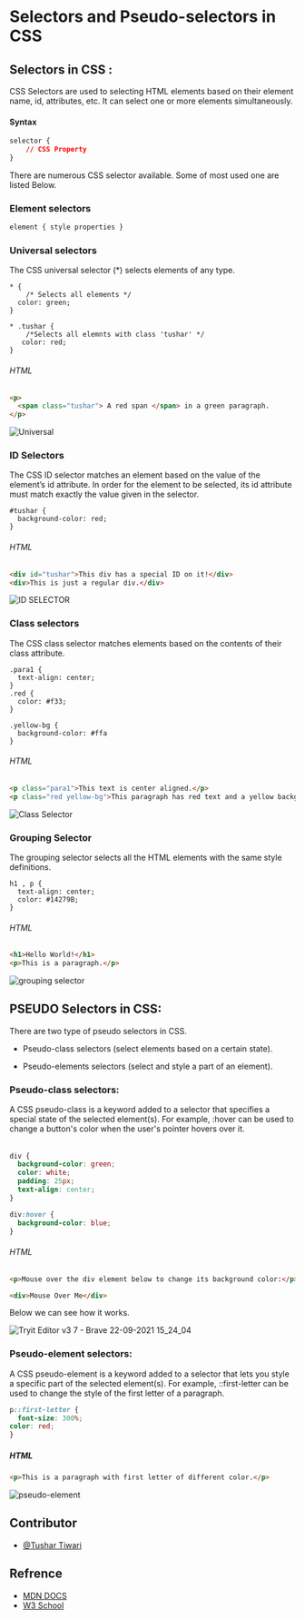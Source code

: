 
# Selectors and Pseudo-selectors in CSS 

## Selectors in CSS :

CSS Selectors are used to selecting HTML elements based on their element name, id, attributes, etc. It can select one or more elements simultaneously.

#### Syntax
```css
selector {
    // CSS Property
}
```

  There are numerous CSS selector available. Some of most used one are listed Below.

  
### Element selectors


```css
element { style properties }

```


### Universal selectors

The CSS universal selector (*) selects elements of any type.

```
* {
    /* Selects all elements */
  color: green;
}

* .tushar {
    /*Selects all elemnts with class 'tushar' */
   color: red;
}

```
 ###### HTML

```html
<p>
  <span class="tushar"> A red span </span> in a green paragraph.
</p>
```

![Universal](https://user-images.githubusercontent.com/78275713/134321322-07e52cd4-c045-49d9-9a40-5c1f4502738b.png)



### ID Selectors
The CSS ID selector matches an element based on the value of the element’s id attribute. In order for the element to be selected, its id attribute must match exactly the value given in the selector.
```
#tushar {
  background-color: red;
}

```
###### HTML

```html
<div id="tushar">This div has a special ID on it!</div>
<div>This is just a regular div.</div>
```

![ID SELECTOR](https://user-images.githubusercontent.com/78275713/134318260-9bcd505b-9e36-467d-9f4b-39d18946c037.png)


### Class selectors

The CSS class selector matches elements based on the contents of their class attribute.

```
.para1 {
  text-align: center;
}
.red {
  color: #f33;
}

.yellow-bg {
  background-color: #ffa
}
```

###### HTML

```html
<p class="para1">This text is center aligned.</p>
<p class="red yellow-bg">This paragraph has red text and a yellow background.</p>
```

![Class Selector](https://user-images.githubusercontent.com/78275713/134320008-08b9d63f-ef72-48f8-9ca8-1e216573a83d.png)


### Grouping Selector

The grouping selector selects all the HTML elements with the same style definitions.

```
h1 , p {
  text-align: center;
  color: #14279B;
}

```

###### HTML

```html
<h1>Hello World!</h1>
<p>This is a paragraph.</p>
```


![grouping selector](https://user-images.githubusercontent.com/78275713/134328592-cd9ffa66-ec3f-405a-831a-1ede16975008.png)

## PSEUDO Selectors in CSS:

There are two type of pseudo selectors in  CSS.


- Pseudo-class selectors (select elements based on a certain state).

- Pseudo-elements selectors (select and style a part of an element).

### Pseudo-class selectors:

A CSS pseudo-class is a keyword added to a selector that specifies a special state of the selected element(s). 
For example, :hover can be used to change a button's color when the user's pointer hovers over it.


###### 

```css
div {
  background-color: green;
  color: white;
  padding: 25px;
  text-align: center;
}

div:hover {
  background-color: blue;
}
```



###### HTML

```html
<p>Mouse over the div element below to change its background color:</p>

<div>Mouse Over Me</div>
```

Below we can see how it works.

![Tryit Editor v3 7 - Brave 22-09-2021 15_24_04](https://j.gifs.com/Dq85Ek.gif)


### Pseudo-element selectors:

A CSS pseudo-element is a keyword added to a selector that lets you style a specific part of the selected element(s). For example, ::first-letter can be used to change the style of the first letter of a paragraph.

```css 
p::first-letter {
  font-size: 300%;
color: red;
}
```



##### HTML

```html 
<p>This is a paragraph with first letter of different color.</p>
```

![pseudo-element](https://user-images.githubusercontent.com/78275713/134329232-66044513-4193-421c-b868-9869eeea09c5.png)


## Contributor

- [@Tushar Tiwari](https://github.com/brassgolem-25)

  
## Refrence 

- [MDN DOCS](https://developer.mozilla.org/en-US/)
- [W3 School](https://www.w3schools.com/)
